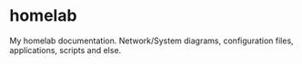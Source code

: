 # homelab
My homelab documentation. Network/System diagrams, configuration files, applications, scripts and else.
